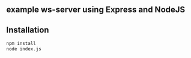 ## example ws-server using Express and NodeJS 

## Installation
```sh
npm install
node index.js
```






 
